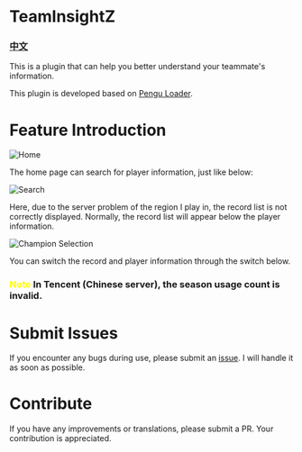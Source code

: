 # TeamInsightZ
### [中文](README_ZH.md)

This is a plugin that can help you better understand your teammate's information.

This plugin is developed based on [Pengu Loader](https://pengu.lol).

# Feature Introduction
![Home](https://raw.githubusercontent.com/LightningSw/TeamInsightZ/info/home.png "Home Preview")

The home page can search for player information, just like below:

![Search](https://raw.githubusercontent.com/LightningSw/TeamInsightZ/info/search.png "Search Results")

Here, due to the server problem of the region I play in, the record list is not correctly displayed. Normally, the record list will appear below the player information.

![Champion Selection](https://raw.githubusercontent.com/LightningSw/TeamInsightZ/info/champselect.png "Champion Selection Interface")

You can switch the record and player information through the switch below.

### <span style="color:yellow;">Note</span> In Tencent (Chinese server), the season usage count is invalid.

# Submit Issues
If you encounter any bugs during use, please submit an [issue](https://raw.githubusercontent.com/LightningSw/TeamInsightZ/issues). I will handle it as soon as possible.

# Contribute
If you have any improvements or translations, please submit a PR. Your contribution is appreciated.

